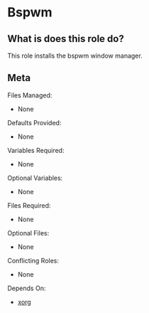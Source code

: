 Bspwm
==


What is does this role do?
--------------------------

This role installs the bspwm window manager.


Meta
----

Files Managed:
  * None

Defaults Provided:
  * None

Variables Required:
  * None

Optional Variables:
  * None

Files Required:
  * None

Optional Files:
  * None

Conflicting Roles:
  * None

Depends On:
  * [xorg](https://github.com/void-ansible-roles/xorg)

